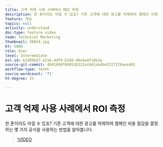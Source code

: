 ```yaml
---
title: 고객 억제 사용 사례에서 ROI 측정
description: 한 푼이라도 아낄 수 있죠? 기존 고객에 대한 광고를 억제하여 캠페인 비용 절감을 결정하는 몇 가지 공식을 사용하는 방법을 알아봅니다.
feature: 개요
topics: null
activity: understand
doc-type: feature video
team: Technical Marketing
thumbnail: 36654.jpg
kt: 5806
role: User
level: Intermediate
exl-id: 62d995d7-e216-4df9-b19d-d8e4a4f34b3a
source-git-commit: 4b91696f840518312ec041abdbe5217178aee405
workflow-type: tm+mt
source-wordcount: '71'
ht-degree: 1%

---
```


# 고객 억제 사용 사례에서 ROI 측정

한 푼이라도 아낄 수 있죠? 기존 고객에 대한 광고를 억제하여 캠페인 비용 절감을 결정하는 몇 가지 공식을 사용하는 방법을 알아봅니다.

>[!VIDEO](https://video.tv.adobe.com/v/36654/?quality=12&learn=on)
